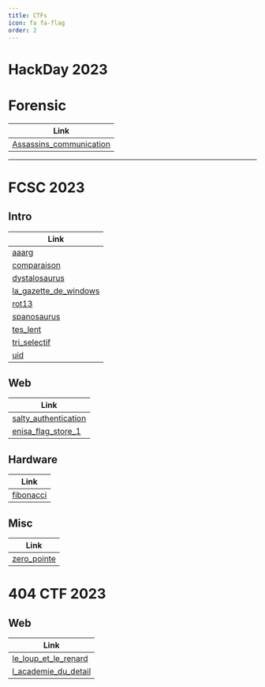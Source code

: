 ```yaml
---
title: CTFs
icon: fa fa-flag
order: 2
---
```


# HackDay 2023

# Forensic

| **Link**  |
| --------------- |
| [Assassins_communication](/CTFs/Hackday2023/forensic/assassins_communication) |

---

# FCSC 2023

## Intro

|   **Link**  |
| --------------- |
| [aaarg](/CTFs/FCSC2023/intro/aaarg)  |
| [comparaison](/CTFs/FCSC2023/intro/comparaison)  |
| [dystalosaurus](/CTFs/FCSC2023/intro/dystalosaurus)  |
| [la_gazette_de_windows](/CTFs/FCSC2023/intro/la_gazette_de_windows)  |
| [rot13](/CTFs/FCSC2023/intro/rot13)  |
| [spanosaurus](/CTFs/FCSC2023/intro/spanosaurus)  |
| [tes_lent](/CTFs/FCSC2023/intro/tes_lent)  |
| [tri_selectif](/CTFs/FCSC2023/intro/tri_selectif)  |
| [uid](/CTFs/FCSC2023/intro/uid)  |

## Web

| **Link**   |
|--------------- |
| [salty_authentication](/CTFs/FCSC2023/web/salty_authentication)  |
| [enisa_flag_store_1](/CTFs/FCSC2023/web/enisa_flag_store_1)  |

## Hardware

| **Link**   |
|--------------- |
| [fibonacci](/CTFs/FCSC2023/hardware/fibonacci)  |

## Misc

| **Link**   |
|--------------- |
| [zero_pointe](/CTFs/FCSC2023/misc/zero_pointe)  |



# 404 CTF 2023

## Web

| **Link**   |
|--------------- |  
| [le_loup_et_le_renard](/CTFs/404CTF2023/web/le_loup_et_le_renard)  |
| [l_academie_du_detail](/CTFs/404CTF2023/web/l_academie_du_detail) |

